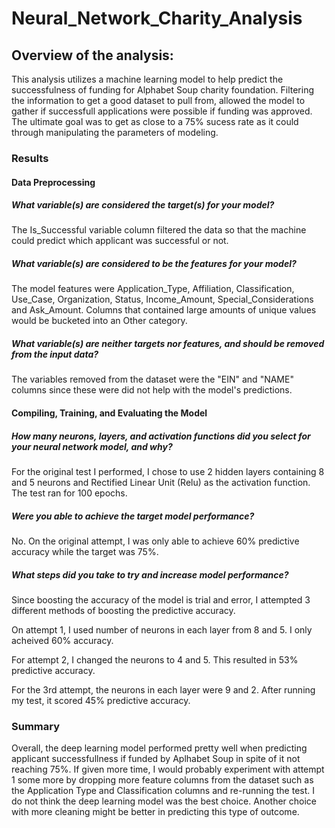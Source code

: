 # Neural_Network_Charity_Analysis


## Overview of the analysis:
This analysis utilizes a machine learning model to help predict the successfulness of funding for Alphabet Soup charity foundation. Filtering the information to get a good dataset to pull from, allowed the model to gather if successfull applications were possible if funding was approved. The ultimate goal was to get as close to a 75% sucess rate as it could through manipulating the parameters of modeling. 

### Results
#### Data Preprocessing
##### What variable(s) are considered the target(s) for your model?

The Is_Successful variable column filtered the data so that the machine could predict which applicant was successful or not.

##### What variable(s) are considered to be the features for your model?

The model features were Application_Type, Affiliation, Classification, Use_Case, Organization, Status, Income_Amount, Special_Considerations and Ask_Amount. Columns that contained large amounts of unique values would be bucketed into an Other category.

##### What variable(s) are neither targets nor features, and should be removed from the input data?

The variables removed from the dataset were the "EIN" and "NAME" columns since these were did not help with the model's predictions.

#### Compiling, Training, and Evaluating the Model

##### How many neurons, layers, and activation functions did you select for your neural network model, and why?

For the original test I performed, I chose to use 2 hidden layers containing 8 and 5 neurons and Rectified Linear Unit (Relu) as the activation function. The test ran for 100 epochs. 

##### Were you able to achieve the target model performance?

No. On the original attempt, I was only able to achieve 60% predictive accuracy while the target was 75%.

##### What steps did you take to try and increase model performance?

Since boosting the accuracy of the model is trial and error, I attempted 3 different methods of boosting the predictive accuracy.

On attempt 1, I used number of neurons in each layer from 8 and 5. I only acheived 60% accuracy. 

For attempt 2, I changed the neurons to 4 and 5. This resulted in 53% predictive accuracy.

For the 3rd attempt, the neurons in each layer were 9 and 2. After running my test, it scored 45% predictive accuracy.

### Summary

Overall, the deep learning model performed pretty well when predicting applicant successfullness if funded by Aplhabet Soup in spite of it not reaching 75%. If given more time, I would probably experiment with attempt 1 some more by dropping more feature columns from the dataset such as the Application Type and Classification columns and re-running the test. I do not think the deep learning model was the best choice. Another choice with more cleaning might be better in predicting this type of outcome.
